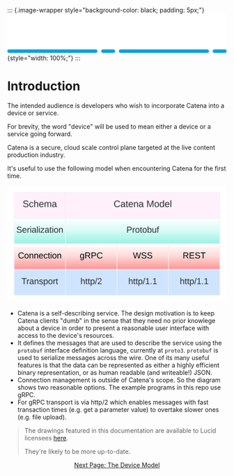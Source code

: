 
::: {.image-wrapper style="background-color: black; padding: 5px;"}
![Catena Logo](images/Catena%20Logo_PMS2191%20&%20White.png){style="width: 100%;"}
:::

# Introduction

The intended audience is developers who wish to incorporate Catena into a device or service.

For brevity, the word "device" will be used to mean either a device or a service going forward.

Catena is a secure, cloud scale control plane targeted at the live content production industry.

It's useful to use the following model when encountering Catena for the first time.


![Alt](images/Catena%20UML%20-%20Layers.svg)

- Catena is a self-describing service. The design motivation is to keep Catena clients "dumb" in the sense that they need no prior knowlege about a device in order to present a reasonable user interface with access to the device's resources.
- It defines the messages that are used to describe the service using the `protobuf` interface definition language, currently at `proto3`. `protobuf` is used to serialize messages across the wire. One of its many useful features is that the data can be represented as either a highly efficient binary representation, or as human readable (and writeable!) JSON.
- Connection management is outside of Catena's scope. So the diagram shows two reasonable options. The example programs in this repo use gRPC.
- For gRPC transport is via http/2 which enables messages with fast transaction times (e.g. get a parameter value) to overtake slower ones (e.g. file upload).

> The drawings featured in this documentation are available to Lucid licensees [here](https://lucid.app/lucidchart/f8e5c336-3c28-4f45-9844-6f8f8cb4d1bc/edit?viewport_loc=-89%2C-33%2C1986%2C1220%2C5clx7UNbqSKm&invitationId=inv_4a6be56a-bf42-4a9f-ab54-262174f9b14c).
>
> They're likely to be more up-to-date.

<div style="text-align: center">

[Next Page: The Device Model](DeviceModel.html)

</div>